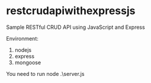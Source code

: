 # restcrudapiwithexpressjs
Sample RESTful CRUD API using JavaScript and Express

Environment:
1. nodejs
2. express
3. mongoose

You need to run node .\server.js
